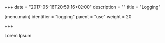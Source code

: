 +++
date = "2017-05-16T20:59:16+02:00"
description = ""
title = "Logging"


[menu.main]
identifier = "logging"
parent = "use"
weight = 20


+++

Lorem Ipsum
